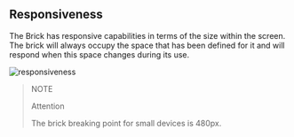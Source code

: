 ## Responsiveness

The Brick has responsive capabilities in terms of the size within the screen. The brick will always occupy the space that has been defined for it and will respond when this space changes during its use.

![responsiveness](checkout-bricks/responsive-theme__PT.gif)

> NOTE
>
> Attention
>
> The brick breaking point for small devices is 480px.
